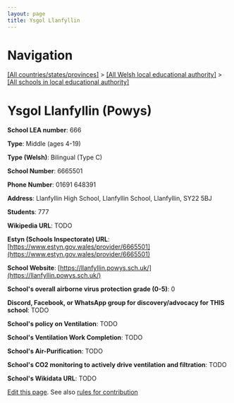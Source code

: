 ```yaml
---
layout: page
title: Ysgol Llanfyllin
---
```

# Navigation

[[All countries/states/provinces]](../../..) > [[All Welsh local educational authority]](../..) > [[All schools in local educational authority]](..)

# Ysgol Llanfyllin (Powys)

**School LEA number**: 666

**Type**: Middle (ages 4-19)

**Type (Welsh)**: Bilingual (Type C)

**School Number**: 6665501

**Phone Number**: 01691 648391

**Address**: Llanfyllin High School, Llanfyllin School, Llanfyllin, SY22 5BJ

**Students**: 777

**Wikipedia URL**: TODO

**Estyn (Schools Inspectorate) URL**: [https://www.estyn.gov.wales/provider/6665501](https://www.estyn.gov.wales/provider/6665501)

**School Website**: [https://llanfyllin.powys.sch.uk/](https://llanfyllin.powys.sch.uk/)

**School's overall airborne virus protection grade (0-5)**: 0

**Discord, Facebook, or WhatsApp group for discovery/advocacy for THIS school**: TODO

**School's policy on Ventilation**: TODO

**School's Ventilation Work Completion**: TODO

**School's Air-Purification**: TODO

**School's CO2 monitoring to actively drive ventilation and filtration**: TODO

**School's Wikidata URL**: TODO




[Edit this page](https://github.com/VentilationProject/Wales/edit/prif/./Powys/Ysgol_Llanfyllin.md). See also [rules for contribution](../../../contribution-rules/)